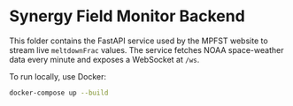 # Synergy Field Monitor Backend

This folder contains the FastAPI service used by the MPFST website to stream
live `meltdownFrac` values. The service fetches NOAA space-weather data every
minute and exposes a WebSocket at `/ws`.

To run locally, use Docker:

```bash
docker-compose up --build
```

